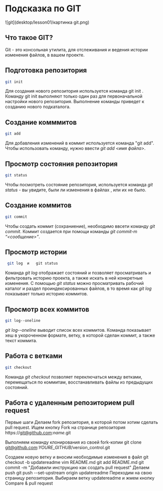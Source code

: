 # Подсказка по GIT
![git](desktop/lesson01/картинка git.png)
## Что такое GIT?
Git - это консольная утилита, для отслеживания и ведения истории изменения файлов, в вашем проекте.

## Подготовка репозитория
```sh
git init
```
Для создания нового репозитория используется команда git init . Команду git init выполняют только один раз для первоначальной настройки нового репозитория. Выполнение команды приведет к созданию нового подкаталога.

## Создание комммитов
```sh
git add
```

Для добавления изменений в коммит используется команда "git add".
Чтобы использовать команду, нужно ввести *git add <имя файла>*.

## Просмотр состояния репозитория
```sh
git status
```

Чтобы посмотреть состояние репозитория, используется команда *git status* - вы увидите, были ли изменения в файлах , или их не было.

## Создание коммитов
```sh
git commit
```

Чтобы создать коммит (сохраниение), необходимо ввсети команду *git commit*.
Коммит создается при помощи команды *git commit-m “<сообщение>”*. 

## Просмотр истории 
```sh
 git log  и   git status
 ```

Команда *git log* отображает состояний и позволяет просматривать и фильтровать историю проекта, а также искать в ней конкретные изменения. С помощью *git status* можно просматривать рабочий каталог и раздел проиндексированных файлов, в то время как *git log* показывает только историю коммитов.

## Просмотр всех коммитов
```sh
git log--oneline
```

*git log--oneline* выводит список всех коммитов. Команда показывает хеш в укороченном формате, ветку, в которой сделан коммит, а также текст коммита. 

## Работа с ветками
```sh
git checkout
```

Команда *git checkout* позволяет переключаться между ветками, перемещаться по коммитам, восстанавливать файлы из предыдущих состояний.

## Работа с удаленным репозиторием pull request
Первые шаги
Делаем fork репозитория, в которой потом хотим сделать pull request. Ищем кнопку Fork на странице репозитория https://git@github.com:*name*.git

Выполняем команду клонирования из своей fork-копии
git clone git@github.com:*YOURE_GITHUB*/version_control.git

Создаем новую ветку и вносим необходимые изменения в файл
git checkout -b updatereadme
vim README.md
git add README.md
git commit -m "Добавили инструкцию как создать pull request"
Делаем push
git push --set-upstream origin updatereadme
Переходим на свою страницу репозитория. Выбираем ветку updatereadme и жмем кнопку Compare & pull request
## 
